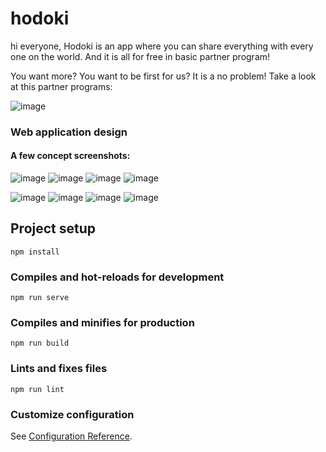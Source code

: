 # hodoki

hi everyone,
Hodoki is an app where you can share everything with every one on the world. And it is all for free in basic partner program!

You want more? You want to be first for us? It is a no problem!
Take a look at this partner programs:

![image](https://user-images.githubusercontent.com/41943469/123388226-d6c65700-d598-11eb-8f50-d4e57906f0b2.png)


### Web application design<br>
#### A few concept screenshots:
![image](https://user-images.githubusercontent.com/41943469/123384844-2a36a600-d595-11eb-8a28-cbb41edd367e.png)
![image](https://user-images.githubusercontent.com/41943469/123385126-7b469a00-d595-11eb-9b40-b7eab59b0a48.png)
![image](https://user-images.githubusercontent.com/41943469/123385211-987b6880-d595-11eb-8ed1-5195faee4246.png)
![image](https://user-images.githubusercontent.com/41943469/123385531-f0b26a80-d595-11eb-8397-5b963e517422.png)

![image](https://user-images.githubusercontent.com/41943469/123386330-d4fb9400-d596-11eb-9813-19efbc0d7530.png)
![image](https://user-images.githubusercontent.com/41943469/123386097-94037f80-d596-11eb-8586-9da116c218d2.png)
![image](https://user-images.githubusercontent.com/41943469/123386163-a4b3f580-d596-11eb-9880-d56e3c30f0f7.png)
![image](https://user-images.githubusercontent.com/41943469/123386225-b6959880-d596-11eb-903d-7eff0c8f33cd.png)

## Project setup
```
npm install
```

### Compiles and hot-reloads for development
```
npm run serve
```

### Compiles and minifies for production
```
npm run build
```

### Lints and fixes files
```
npm run lint
```

### Customize configuration
See [Configuration Reference](https://cli.vuejs.org/config/).
